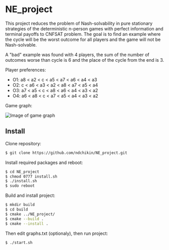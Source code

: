 # NE_project
This project reduces the problem of Nash-solvability in pure stationary strategies of the deterministic n-person games with perfect information and terminal payoffs to CNFSAT problem. The goal is to find an example where the cycle will be the worst outcome for all players and the game will not be Nash-solvable.  

A "bad" example was found with 4 players, the sum of the number of outcomes worse than cycle is 6 and the place of the cycle from the end is 3.

Player preferences:

* O1: a8 < a2 < c < a5 < a7 < a6 < a4 < a3
* O2: c < a6 < a3 < a2 < a8 < a7 < a5 < a4
* O3: a7 < a5 < c < a8 < a6 < a4 < a3 < a2
* O4: a6 < a8 < c < a7 < a5 < a4 < a3 < a2

Game graph:

![Image of game graph](https://github.com/ndchikin/NE_project/blob/master/graph.png)
## Install
Clone repository:
```bash
$ git clone https://github.com/ndchikin/NE_project.git
```
Install required packages and reboot:
```bash
$ cd NE_project
$ chmod 0777 install.sh
$ ./install.sh
$ sudo reboot
```
Build and install project:
```bash
$ mkdir build
$ cd build
$ cmake ../NE_project/
$ cmake --build .
$ cmake --install .
```
Then edit graphs.txt (optionaly), then run project:
```bash
$ ./start.sh
```
